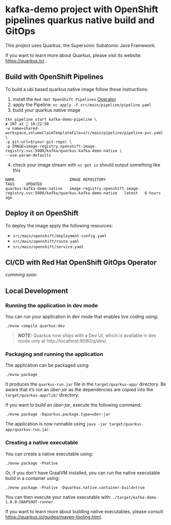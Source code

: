 # kafka-demo project with OpenShift pipelines quarkus native build and GitOps

This project uses Quarkus, the Supersonic Subatomic Java Framework.

If you want to learn more about Quarkus, please visit its website: https://quarkus.io/ .

## Build with OpenShift Pipelines

To build a ubi based quarkus native image follow these instructions:

1. install the `Red Hat OpenShift Pipelines` [Operator](https://cloud.redhat.com/learn/topics/ci-cd)
2. apply the Pipeline: `oc apply -f src/main/pipeline/pipeline.yaml`
3. build your quarkus native image 
```
tkn pipeline start kafka-demo-pipeline \                                                                                                                          ✘ INT at  16:22:50
-w name=shared-workspace,volumeClaimTemplateFile=src/main/pipeline/pipeline-pvc.yaml \
-p git-url=$(your-git-repo) \
-p IMAGE=image-registry.openshift-image-registry.svc:5000/kafka/quarkus-kafka-demo-native \
--use-param-defaults
```
4. check your image stream with `oc get is` should output something like this
```
NAME                        IMAGE REPOSITORY                                                                   TAGS     UPDATED
quarkus-kafka-demo-native   image-registry.openshift-image-registry.svc:5000/kafka/quarkus-kafka-demo-native   latest   6 hours ago
```

## Deploy it on OpenShift

To deploy the image apply the following resources:

- `src/main/openshift/deployment-config.yaml`
- `src/main/openshift/route.yaml`
- `src/main/openshift/service.yaml`

## CI/CD with Red Hat OpenShift GitOps Operator

*comming soon*

## Local Development
### Running the application in dev mode

You can run your application in dev mode that enables live coding using:
```shell script
./mvnw compile quarkus:dev
```

> **_NOTE:_**  Quarkus now ships with a Dev UI, which is available in dev mode only at http://localhost:8080/q/dev/.

### Packaging and running the application

The application can be packaged using:
```shell script
./mvnw package
```
It produces the `quarkus-run.jar` file in the `target/quarkus-app/` directory.
Be aware that it’s not an _über-jar_ as the dependencies are copied into the `target/quarkus-app/lib/` directory.

If you want to build an _über-jar_, execute the following command:
```shell script
./mvnw package -Dquarkus.package.type=uber-jar
```

The application is now runnable using `java -jar target/quarkus-app/quarkus-run.jar`.

### Creating a native executable

You can create a native executable using: 
```shell script
./mvnw package -Pnative
```

Or, if you don't have GraalVM installed, you can run the native executable build in a container using: 
```shell script
./mvnw package -Pnative -Dquarkus.native.container-build=true
```

You can then execute your native executable with: `./target/kafka-demo-1.0.0-SNAPSHOT-runner`

If you want to learn more about building native executables, please consult https://quarkus.io/guides/maven-tooling.html.
